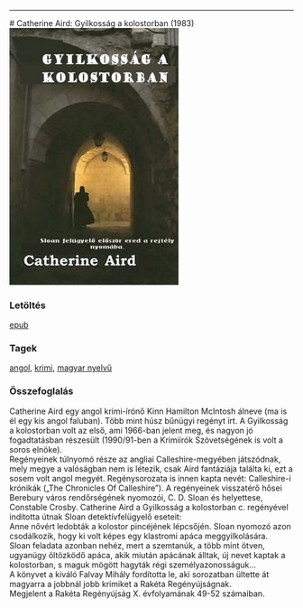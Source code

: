 <hr/>
# <a name="id_1215">Catherine Aird: Gyilkosság a kolostorban (1983)</a>
<img src="https://github.com/BercziSandor/calibre_lib/raw/main/main/Catherine%20Aird/Gyilkossag%20a%20kolostorban%20%281215%29/cover.jpg" alt="cover" width="300"/>

### Letöltés
[epub](https://github.com/BercziSandor/calibre_lib/raw/main/main/Catherine%20Aird/Gyilkossag%20a%20kolostorban%20%281215%29/Gyilkossag%20a%20kolostorban%20-%20Catherine%20Aird.epub)

### Tagek
[angol](https://github.com/berczisandor/calibre_lib/blob/main/main/_tags/angol.md), [krimi](https://github.com/berczisandor/calibre_lib/blob/main/main/_tags/krimi.md), [magyar nyelvű](https://github.com/berczisandor/calibre_lib/blob/main/main/_tags/magyar%20nyelv%c5%b1.md)

### Összefoglalás
<div>
<p>Catherine ​Aird egy angol krimi-írónő Kinn Hamilton McIntosh álneve (ma is él egy kis angol faluban). Több mint húsz bűnügyi regényt írt. A Gyilkosság a kolostorban volt az első, ami 1966-ban jelent meg, és nagyon jó fogadtatásban részesült (1990/91-ben a Krimiírók Szövetségének is volt a soros elnöke).<br>Regényeinek túlnyomó része az angliai Calleshire-megyében játszódnak, mely megye a valóságban nem is létezik, csak Aird fantáziája találta ki, ezt a sosem volt angol megyét. Regénysorozata is innen kapta nevét: Calleshire-i krónikák („The Chronicles Of Calleshire”). A regényeinek visszatérő hősei Berebury város rendőrségének nyomozói, C. D. Sloan és helyettese, Constable Crosby. Catherine Aird a Gyilkosság a kolostorban c. regényével indította útnak Sloan detektívfelügyelő eseteit:<br>Anne nővért ledobták a kolostor pincéjének lépcsőjén. Sloan nyomozó azon csodálkozik, hogy ki volt képes egy klastromi apáca meggyilkolására.<br>Sloan feladata azonban nehéz, mert a szemtanúk, a több mint ötven, ugyanúgy öltözködő apáca, akik miután apácának álltak, új nevet kaptak a kolostorban, s maguk mögött hagyták régi személyazonosságuk…<br>A könyvet a kiváló Falvay Mihály fordította le, aki sorozatban ültette át magyarra a jobbnál jobb krimiket a Rakéta Regényújságnak.<br>Megjelent a Rakéta Regényújság X. évfolyamának 49-52 számaiban.</p></div>


